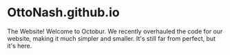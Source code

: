 # OttoNash.github.io
The Website!
Welcome to Octobur.
We recently overhauled the code for our website, making it much simpler and smaller. It's still far from perfect, but it's here.
